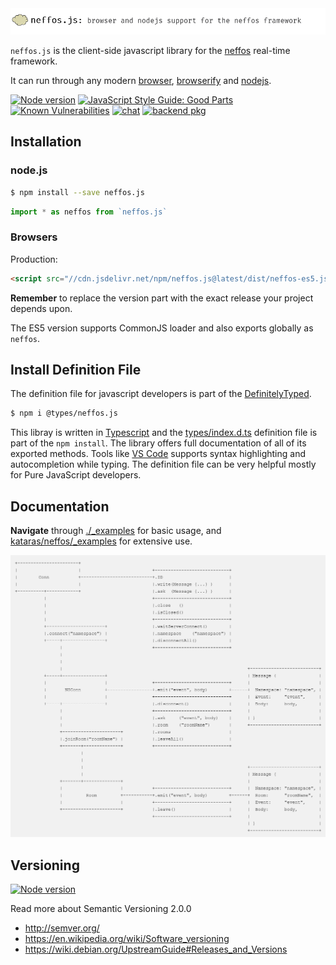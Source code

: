 <img src="gh_logo_js.png" />

`neffos.js` is the client-side javascript library for the [neffos](https://github.com/kataras/neffos) real-time framework.

It can run through any modern [browser](_examples/browser), [browserify](_examples/browserify) and [nodejs](_examples/nodejs).

[![Node version](https://img.shields.io/npm/v/neffos.js.svg?style=for-the-badge)](https://www.npmjs.com/package/neffos.js) [![JavaScript Style Guide: Good Parts](https://img.shields.io/badge/code%20style-goodparts-brightgreen.svg?style=for-the-badge)](https://github.com/dwyl/goodparts) [![Known Vulnerabilities](https://img.shields.io/badge/vulnerabilities%20-0-228B22.svg?style=for-the-badge)](https://snyk.io/test/github/kataras/neffos.js?targetFile=package.json) [![chat](https://img.shields.io/gitter/room/neffos-framework/community.svg?color=blue&logo=gitter&style=for-the-badge)](https://gitter.im/neffos-framework/community) [![backend pkg](https://img.shields.io/badge/server%20-package-488AC7.svg?style=for-the-badge)](https://github.com/kataras/neffos)

## Installation

### node.js

```sh
$ npm install --save neffos.js
```

```js
import * as neffos from `neffos.js`
```

### Browsers

Production:

```html
<script src="//cdn.jsdelivr.net/npm/neffos.js@latest/dist/neffos-es5.js"></script>
```

**Remember** to replace the version part with the exact release your project depends upon.

The ES5 version supports CommonJS loader and also exports globally as `neffos`.

## Install Definition File

The definition file for javascript developers is part of the [DefinitelyTyped](https://www.npmjs.com/package/@types/neffos.js). 

```sh
$ npm i @types/neffos.js
```

This libray is written in [Typescript](https://www.typescriptlang.org/) and the [types/index.d.ts](./types/index.d.ts) definition file is part of the `npm install`. The library offers full documentation of all of its exported methods. Tools like [VS Code](https://code.visualstudio.com/) supports syntax highlighting and autocompletion while typing. The definition file can be very helpful mostly for Pure JavaScript developers.

## Documentation

**Navigate** through [./_examples](_examples) for basic usage, and [kataras/neffos/_examples](https://github.com/kataras/neffos/tree/master/_examples) for extensive use.

[![](ascii_outline.png)](ascii_outline.txt)

## Versioning

[![Node version](https://img.shields.io/npm/v/neffos.js.svg?style=flat-square)](https://www.npmjs.com/package/neffos.js)

Read more about Semantic Versioning 2.0.0

 - http://semver.org/
 - https://en.wikipedia.org/wiki/Software_versioning
 - https://wiki.debian.org/UpstreamGuide#Releases_and_Versions
